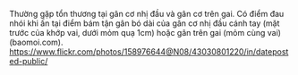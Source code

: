 Thường gặp tổn thương tại gân cơ nhị đầu và gân cơ trên gai. Có điểm đau nhói khi ấn tại điểm bám tận gân bó dài của gân cơ nhị đầu cánh tay (mặt trước của khớp vai, dưới mỏm quạ 1cm) hoặc gân trên gai (mỏm cùng vai) (baomoi.com).
https://www.flickr.com/photos/158976644@N08/43030801220/in/dateposted-public/
